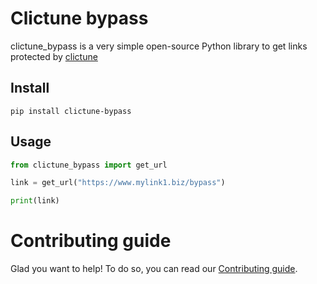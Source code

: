 # Clictune bypass

clictune_bypass is a very simple open-source Python library to get links protected by [clictune](https://www.clictune.com/)

## Install

``` shell
pip install clictune-bypass
```

## Usage

```python
from clictune_bypass import get_url

link = get_url("https://www.mylink1.biz/bypass")

print(link)
```

# Contributing guide

Glad you want to help! To do so, you can read our [Contributing guide](CONTRIBUTING.md).
